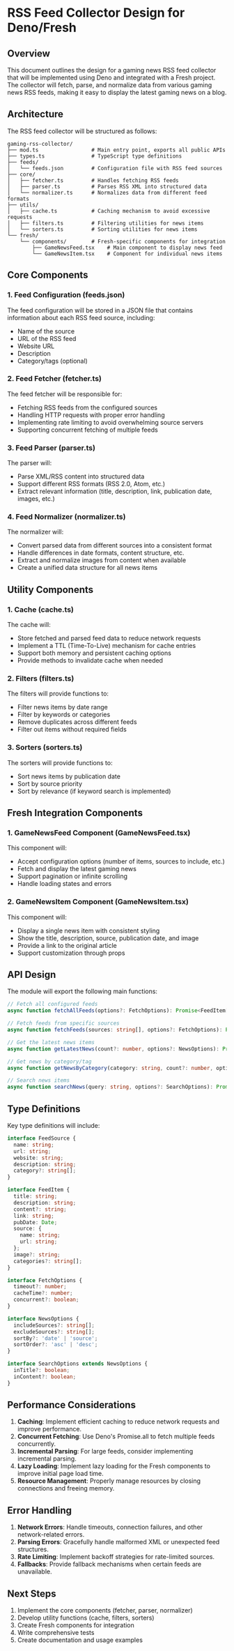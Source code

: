 # RSS Feed Collector Design for Deno/Fresh

## Overview

This document outlines the design for a gaming news RSS feed collector that will be implemented using Deno and integrated with a Fresh project. The collector will fetch, parse, and normalize data from various gaming news RSS feeds, making it easy to display the latest gaming news on a blog.

## Architecture

The RSS feed collector will be structured as follows:

```
gaming-rss-collector/
├── mod.ts                 # Main entry point, exports all public APIs
├── types.ts               # TypeScript type definitions
├── feeds/
│   └── feeds.json         # Configuration file with RSS feed sources
├── core/
│   ├── fetcher.ts         # Handles fetching RSS feeds
│   ├── parser.ts          # Parses RSS XML into structured data
│   └── normalizer.ts      # Normalizes data from different feed formats
├── utils/
│   ├── cache.ts           # Caching mechanism to avoid excessive requests
│   ├── filters.ts         # Filtering utilities for news items
│   └── sorters.ts         # Sorting utilities for news items
└── fresh/
    └── components/        # Fresh-specific components for integration
        ├── GameNewsFeed.tsx    # Main component to display news feed
        └── GameNewsItem.tsx    # Component for individual news items
```

## Core Components

### 1. Feed Configuration (feeds.json)

The feed configuration will be stored in a JSON file that contains information about each RSS feed source, including:
- Name of the source
- URL of the RSS feed
- Website URL
- Description
- Category/tags (optional)

### 2. Feed Fetcher (fetcher.ts)

The feed fetcher will be responsible for:
- Fetching RSS feeds from the configured sources
- Handling HTTP requests with proper error handling
- Implementing rate limiting to avoid overwhelming source servers
- Supporting concurrent fetching of multiple feeds

### 3. Feed Parser (parser.ts)

The parser will:
- Parse XML/RSS content into structured data
- Support different RSS formats (RSS 2.0, Atom, etc.)
- Extract relevant information (title, description, link, publication date, images, etc.)

### 4. Feed Normalizer (normalizer.ts)

The normalizer will:
- Convert parsed data from different sources into a consistent format
- Handle differences in date formats, content structure, etc.
- Extract and normalize images from content when available
- Create a unified data structure for all news items

## Utility Components

### 1. Cache (cache.ts)

The cache will:
- Store fetched and parsed feed data to reduce network requests
- Implement a TTL (Time-To-Live) mechanism for cache entries
- Support both memory and persistent caching options
- Provide methods to invalidate cache when needed

### 2. Filters (filters.ts)

The filters will provide functions to:
- Filter news items by date range
- Filter by keywords or categories
- Remove duplicates across different feeds
- Filter out items without required fields

### 3. Sorters (sorters.ts)

The sorters will provide functions to:
- Sort news items by publication date
- Sort by source priority
- Sort by relevance (if keyword search is implemented)

## Fresh Integration Components

### 1. GameNewsFeed Component (GameNewsFeed.tsx)

This component will:
- Accept configuration options (number of items, sources to include, etc.)
- Fetch and display the latest gaming news
- Support pagination or infinite scrolling
- Handle loading states and errors

### 2. GameNewsItem Component (GameNewsItem.tsx)

This component will:
- Display a single news item with consistent styling
- Show the title, description, source, publication date, and image
- Provide a link to the original article
- Support customization through props

## API Design

The module will export the following main functions:

```typescript
// Fetch all configured feeds
async function fetchAllFeeds(options?: FetchOptions): Promise<FeedItem[]>;

// Fetch feeds from specific sources
async function fetchFeeds(sources: string[], options?: FetchOptions): Promise<FeedItem[]>;

// Get the latest news items
async function getLatestNews(count?: number, options?: NewsOptions): Promise<NewsItem[]>;

// Get news by category/tag
async function getNewsByCategory(category: string, count?: number, options?: NewsOptions): Promise<NewsItem[]>;

// Search news items
async function searchNews(query: string, options?: SearchOptions): Promise<NewsItem[]>;
```

## Type Definitions

Key type definitions will include:

```typescript
interface FeedSource {
  name: string;
  url: string;
  website: string;
  description: string;
  category?: string[];
}

interface FeedItem {
  title: string;
  description: string;
  content?: string;
  link: string;
  pubDate: Date;
  source: {
    name: string;
    url: string;
  };
  image?: string;
  categories?: string[];
}

interface FetchOptions {
  timeout?: number;
  cacheTime?: number;
  concurrent?: boolean;
}

interface NewsOptions {
  includeSources?: string[];
  excludeSources?: string[];
  sortBy?: 'date' | 'source';
  sortOrder?: 'asc' | 'desc';
}

interface SearchOptions extends NewsOptions {
  inTitle?: boolean;
  inContent?: boolean;
}
```

## Performance Considerations

1. **Caching**: Implement efficient caching to reduce network requests and improve performance.
2. **Concurrent Fetching**: Use Deno's Promise.all to fetch multiple feeds concurrently.
3. **Incremental Parsing**: For large feeds, consider implementing incremental parsing.
4. **Lazy Loading**: Implement lazy loading for the Fresh components to improve initial page load time.
5. **Resource Management**: Properly manage resources by closing connections and freeing memory.

## Error Handling

1. **Network Errors**: Handle timeouts, connection failures, and other network-related errors.
2. **Parsing Errors**: Gracefully handle malformed XML or unexpected feed structures.
3. **Rate Limiting**: Implement backoff strategies for rate-limited sources.
4. **Fallbacks**: Provide fallback mechanisms when certain feeds are unavailable.

## Next Steps

1. Implement the core components (fetcher, parser, normalizer)
2. Develop utility functions (cache, filters, sorters)
3. Create Fresh components for integration
4. Write comprehensive tests
5. Create documentation and usage examples
